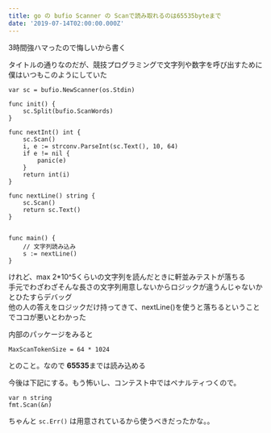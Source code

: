 ```yaml
---
title: go の bufio Scanner の Scanで読み取れるのは65535byteまで
date: '2019-07-14T02:00:00.000Z'
---
```


3時間強ハマったので悔しいから書く  

タイトルの通りなのだが、競技プログラミングで文字列や数字を呼び出すために僕はいつもこのようにしていた

```
var sc = bufio.NewScanner(os.Stdin)

func init() {
	sc.Split(bufio.ScanWords)
}

func nextInt() int {
	sc.Scan()
	i, e := strconv.ParseInt(sc.Text(), 10, 64)
	if e != nil {
		panic(e)
	}
	return int(i)
}

func nextLine() string {
	sc.Scan()
	return sc.Text()
}


func main() {
    // 文字列読み込み
	s := nextLine()
}
```

けれど、max 2*10^5くらいの文字列を読んだときに軒並みテストが落ちる  
手元でわざわざそんな長さの文字列用意しないからロジックが違うんじゃないかとひたすらデバッグ  
他の人の答えをロジックだけ持ってきて、nextLine()を使うと落ちるということでココが悪いとわかった

内部のパッケージをみると

```
MaxScanTokenSize = 64 * 1024
```

とのこと。なので **65535**までは読み込める  


今後は下記にする。もう怖いし、コンテスト中ではペナルティつくので。

```
var n string
fmt.Scan(&n)
```

ちゃんと `sc.Err()` は用意されているから使うべきだったかな。。
